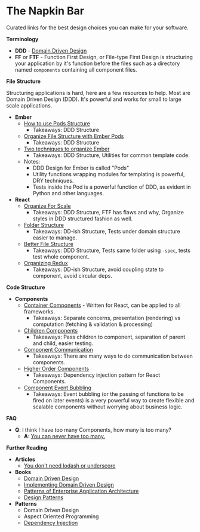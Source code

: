 # The Napkin Bar

Curated links for the best design choices you can make for your software.

**Terminology**

- **DDD** - [Domain Driven Design][ddd-wikipedia]
- **FF** or **FTF** - Function First Design, or File-type First Design is structuring your application by it's function before the files such as a directory named `components` containing all component files.

**File Structure**

Structuring applications is hard, here are a few resources to help. 
Most are Domain Driven Design (DDD). It's powerful and works for small to large scale applications.

- **Ember**
  - [How to use Pods Structure][how-to-use-pods-ember]
    - Takeaways: DDD Structure
  - [Organize File Structure with Ember Pods][organize-structure-ember]
    - Takeaways: DDD Structure
  - [Two techniques to organize Ember][two-organize-ember]
    - Takeaways: DDD Structure, Utilities for common template code.
  - Notes:
    - DDD Design for Ember is called "Pods"
    - Utility functions wrapping modules for templating is powerful, DRY techniques.
    - Tests inside the Pod is a powerful function of DDD, as evident in Python and other languages.
- **React**
  - [Organize For Scale][organize-for-scale-react]
    - Takeaways: DDD Structure, FTF has flaws and why, Organize styles in DDD structured fashion as well.
  - [Folder Structure][folder-structure-react]
    - Takeaways: DD-ish Structure, Tests under domain structure easier to manage. 
  - [Better File Structure][better-file-structure-react]
    - Takeaways: DDD Structure, Tests same folder using `-spec`, tests test whole component.
  - [Organizing Redux][organizing-redux-react]
    - Takeaways: DD-ish Structure, avoid coupling state to component, avoid circular deps.

**Code Structure**

- **Components**
  - [Container Components][container-components-react] - Written for React, can be applied to all frameworks.
    - Takeaways: Separate concerns, presentation (rendering) vs computation (fetching & validation & processing)
  - [Children Components][children-components-react]
    - Takeaways: Pass children to component, separation of parent and child, easier testing.
  - [Component Communication][component-communication-react]
    - Takeaways: There are many ways to do communication between components.
  - [Higher Order Components][higher-order-components-react]
    - Takeaways: Dependency injection pattern for React Components.
  - [Component Event Bubbling][component-event-bubbling-react]
    - Takeaways: Event bubbling (or the passing of functions to be fired on later events) is a very powerful way to create flexible and scalable components without worrying about business logic.

**FAQ**

- **Q**: I think I have too many Components, how many is too many?
  - **A**: [You can never have too many.](https://twitter.com/poshaughnessy/status/542768271427375104)

**Further Reading**

- **Articles**
  - [You don't need lodash or underscore][no-underscore-lodash-article]
- **Books**
  - [Domain Driven Design][ddd-amazon]
  - [Implementing Domain Driven Design][ddd-implement-amazon]
  - [Patterns of Enterprise Application Architecture][enterprise-patterns-amazon]
  - [Design Patterns][design-patterns-amazon]
- **Patterns**
  - Domain Driven Design
  - Aspect Oriented Programming
  - [Dependency Injection][dependency-injection-wikipedia]

[no-underscore-lodash-article]: https://github.com/cht8687/You-Dont-Need-Lodash-Underscore

[organize-for-scale-react]: http://engineering.kapost.com/2016/01/organizing-large-react-applications/
[folder-structure-react]: https://gist.github.com/ryanflorence/daafb1e3cb8ad740b346
[better-file-structure-react]: http://marmelab.com/blog/2015/12/17/react-directory-structure.html
[organizing-redux-react]: http://jaysoo.ca/2016/02/28/organizing-redux-application/
[container-components-react]: https://css-tricks.com/learning-react-container-components/
[children-components-react]: http://buildwithreact.com/article/component-children
[component-communication-react]: http://andrewhfarmer.com/component-communication/
[higher-order-components-react]: https://medium.com/@dan_abramov/mixins-are-dead-long-live-higher-order-components-94a0d2f9e750#.eg35rfocr
[component-event-bubbling-react]: http://www.newmediacampaigns.com/blog/react-bubble-events

[organize-structure-ember]: http://cball.me/organize-your-ember-app-with-pods/
[how-to-use-pods-ember]: http://www.programwitherik.com/ember-pods/
[two-organize-ember]: https://spin.atomicobject.com/2015/09/17/ember-js-clean/

[ddd-wikipedia]: https://en.wikipedia.org/wiki/Domain-driven_design
[dependency-injection-wikipedia]: https://en.wikipedia.org/wiki/Dependency_injection

[ddd-amazon]: https://www.amazon.com/Domain-Driven-Design-Tackling-Complexity-Software/dp/0321125215
[ddd-implement-amazon]: https://www.amazon.com/Implementing-Domain-Driven-Design-Vaughn-Vernon/dp/0321834577/
[enterprise-patterns-amazon]: https://www.amazon.com/Patterns-Enterprise-Application-Architecture-Martin/dp/0321127420/
[design-patterns-amazon]: https://www.amazon.com/Design-Patterns-Elements-Reusable-Object-Oriented/dp/0201633612/
